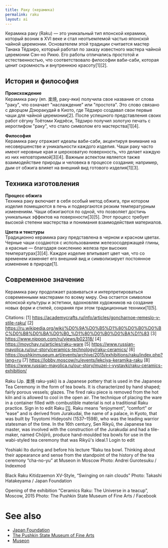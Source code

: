 ```yaml
---
title: Раку (керамика)
permalink: raku
layout: ai
---
```

Керамика раку (Raku) — это уникальный тип японской керамики, который возник в XVI веке и стал неотъемлемой частью японской чайной церемонии. Основателем этой традиции считается мастер Танака Тёдзиро, который работал по заказу известного мастера чайной церемонии Сэн-но Рикю. Его работы отличались простотой и естественностью, что соответствовало философии ваби-саби, которая ценит скромность и внутреннюю красоту[1][2].

## История и философия

**Происхождение**  
Керамика раку (яп. 楽焼, раку-яки) получила свое название от слова "раку", что означает "наслаждение" или "простота". Это слово связано с дворцом Дзюракудай в Киото, где Тёдзиро создавал свои первые чаши для чайной церемонии[2]. После успешного представления своих работ сёгуну Тоётоми Хидэёси, Тёдзиро получил золотую печать с иероглифом "раку", что стало символом его мастерства[1][4].

**Философия**  
Керамика раку отражает идеалы ваби-саби, акцентируя внимание на несовершенстве и уникальности каждого изделия. Чаши раку часто имеют неровные края и шероховатую поверхность, что делает каждую из них неповторимой[3][4]. Важным аспектом является также взаимодействие природы и человека в процессе создания; например, дым от обжига влияет на внешний вид готового изделия[1][3].

## Техника изготовления

**Процесс обжига**  
Техника раку включает в себя особый метод обжига, при котором изделия помещаются в печь и подвергаются резким температурным изменениям. Чаши обжигаются по одной, что позволяет достичь уникальных эффектов на поверхности[3][5]. Этот процесс требует высокой степени мастерства и понимания взаимодействия материалов.

**Цвета и текстуры**  
Традиционно керамика раку представлена в черном и красном цветах. Черные чаши создаются с использованием железосодержащей глины, а красные — благодаря окислению железа при высоких температурах[3][4]. Каждое изделие впитывает цвет чая, что со временем изменяет его внешний вид и символизирует постоянное изменение в природе[1].

## Современное значение

Керамика раку продолжает развиваться и интерпретироваться современными мастерами по всему миру. Она остается символом японской культуры и эстетики, вдохновляя художников на создание новых форм и стилей, сохраняя при этом традиционные техники[1][5].

Citations:
[1] https://academycrafts.ru/info/articles/goncharnoe-remeslo-v-stile-raku/
[2] https://ru.wikipedia.org/wiki/%D0%9A%D0%B5%D1%80%D0%B0%D0%BC%D0%B8%D0%BA%D0%B0_%D1%80%D0%B0%D0%BA%D1%83
[3] https://www.nippon.com/ru/views/b02318/
[4] https://moychay.ru/articles/raku-ware
[5] https://www.russian-mayolica.ru/our-story/ceramics-technology/raku-ceramics/
[6] https://pushkinmuseum.art/events/archive/2015/exhibitions/raku/index.php?lang=ru
[7] https://lobby.moscow/ru/events/lekciya-keramika-raku
[8] https://www.russian-mayolica.ru/our-story/muzei-i-vystavki/raku-ceramics-exhibition/

Raku (Jp. 楽焼 raku-yaki) is a Japanese pottery that is used in the Japanese Tea Ceremony in the form of tea bowls. It is characterized by hand shaped; fairly porous vessels; glazes. The fired raku piece is removed from the hot kiln and is allowed to cool in the open air. The technique of placing the ware in a container filled with combustible material is not a traditional Raku practice. Sign in to edit Raku <span id="a1">[\[1\]](#f1)</span>. Raku means “enjoyment”, “comfort” or “ease” and is derived from Jurakudai, the name of a palace, in Kyoto, that was built by Toyotomi Hideyoshi (1537–1598), who was the leading warrior statesman of the time. In the 16th century, Sen Rikyū, the Japanese tea master, was involved with the construction of the Jurakudai and had a tile-maker, named Chōjirō, produce hand-moulded tea bowls for use in the wabi-styled tea ceremony that was Rikyū's ideal.1 Login to edit

Yoshiaki Ito during and before his lecture “Raku tea bowl. Thinking about their appearance and sense from the standpoint of the history of the tea ceremony “cha-no-yu” at Museon in Moscow
Photo: Andrei Gurotesuku / Indexmod

Black Raku Kitidzaemon XV-Style, “Swinging on rain clouds”
Photo: Takashi Hatakeyama / Japan Foundation

Opening of the exhibition “Ceramics Raku: The Universe in a teacup”, Moscow, 2015
Photo: The Pushkin State Museum of Fine Arts / Facebook


# See also

+ [Japan Foundation](index)
+ [The Pushkin State Museum of Fine Arts](index)
+ [Museon](index)
